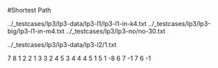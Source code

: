 #Shortest Path


../_testcases/lp3/lp3-data/lp3-l1/lp3-l1-in-k4.txt
../_testcases/lp3/lp3-big/lp3-l1-in-m4.txt
../_testcases/lp3/lp3-no/no-30.txt

../_testcases/lp3/lp3-data/lp3-l2/1.txt

7 8
1 2 2
1 3 3
2 4 5
3 4 4
4 5 1
5 1 -8
6 7 -1
7 6 -1